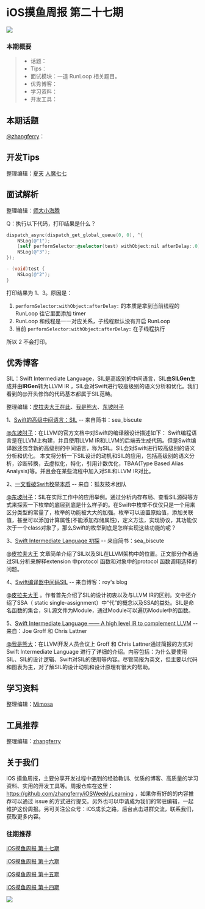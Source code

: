 # iOS摸鱼周报 第二十七期

![](https://gitee.com/zhangferry/Images/raw/master/gitee/iOS摸鱼周报模板.png)

### 本期概要

> * 话题：
> * Tips：
> * 面试模块：一道 RunLoop 相关题目。
> * 优秀博客：
> * 学习资料：
> * 开发工具：

## 本期话题

[@zhangferry](https://zhangferry.com)：

## 开发Tips

整理编辑：[夏天](https://juejin.cn/user/3298190611456638) [人魔七七](https://github.com/renmoqiqi)



## 面试解析

整理编辑：[师大小海腾](https://juejin.cn/user/782508012091645/posts)

Q：执行以下代码，打印结果是什么？

```objectivec
dispatch_async(dispatch_get_global_queue(0, 0), ^{
    NSLog(@"1");
    [self performSelector:@selector(test) withObject:nil afterDelay:.0];
    NSLog(@"3");
});

- (void)test {
    NSLog(@"2");
}
```

打印结果为 1、3。原因是：

1. `performSelector:withObject:afterDelay:` 的本质是拿到当前线程的 RunLoop 往它里面添加 timer
2. RunLoop 和线程是一一对应关系，子线程默认没有开启 RunLoop
3. 当前 `performSelector:withObject:afterDelay:` 在子线程执行

所以 2 不会打印。


## 优秀博客

SIL：Swift Intermediate Language，SIL是高级别的中间语言，SIL由**SILGen**生成并由**IRGen**转为LLVM IR ，SIL会对Swift进行较高级别的语义分析和优化。我们看到的@开头修饰的代码基本都属于SIL范畴。

整理编辑：[皮拉夫大王在此](https://www.jianshu.com/u/739b677928f7)、[我是熊大](https://juejin.cn/user/1151943916921885)、[东坡肘子](https://www.fatbobman.com)

1、[Swift的高级中间语言：SIL](https://www.jianshu.com/p/c2880460c6cd "Swift的高级中间语言：SIL") -- 来自简书：sea_biscute

[@东坡肘子](https://www.fatbobman.com)：在LLVM的官方文档中对Swift的编译器设计描述如下： Swift编程语言是在LLVM上构建，并且使用LLVM IR和LLVM的后端去生成代码。但是Swift编译器还包含新的高级别的中间语言，称为SIL。SIL会对Swift进行较高级别的语义分析和优化。 本文将分析一下SIL设计的动机和SIL的应用，包括高级别的语义分析，诊断转换，去虚拟化，特化，引用计数优化，TBAA(Type Based Alias Analysis)等。并且会在某些流程中加入对SIL和LLVM IR对比。

2、[一文看破Swift枚举本质](https://mp.weixin.qq.com/s/Gx7L_Ev0DV19mLYMnH-R1Q "一文看破Swift枚举本质") -- 来自：狐友技术团队

[@东坡肘子](https://www.fatbobman.com)：SIL在实际工作中的应用举例。通过分析内存布局、查看SIL源码等方式来探索一下枚举的底层到底是什么样子的。在Swift中枚举不仅仅只是一个用来区分类型的常量了，枚举的功能被大大的加强。枚举可以设置原始值，添加关联值，甚至可以添加计算属性(不能添加存储属性)，定义方法，实现协议，其功能仅次于一个class对象了，那么Swift的枚举到底是怎样实现这些功能的呢？


3、[Swift Intermediate Language 初探](https://zhuanlan.zhihu.com/p/101898915 "Swift Intermediate Language 初探") -- 来自简书：sea_biscute

@[皮拉夫大王](https://www.jianshu.com/u/739b677928f7 "皮拉夫大王") 文章简单介绍了SIL以及SIL在LLVM架构中的位置。正文部分作者通过SIL分析来解释extension 中protocol 函数和对象中的protocol 函数调用选择的问题。

4、[Swift编译器中间码SIL](https://woshiccm.github.io/posts/Swift%E7%BC%96%E8%AF%91%E5%99%A8%E4%B8%AD%E9%97%B4%E7%A0%81SIL/ "Swift编译器中间码SIL") -- 来自博客：roy's blog

@[皮拉夫大王](https://www.jianshu.com/u/739b677928f7 "皮拉夫大王") 。作者首先介绍了SIL的设计初衷以及与LLVM IR的区别。文中还介绍了SSA（ static single-assignment）中“代”的概念以及SSA的益处。SIL是命名函数的集合，SIL源文件为Module，通过Module可以遍历Module中的函数。

5、[Swift Intermediate Language —— A high level IR to complement LLVM](https://llvm.org/devmtg/2015-10/slides/GroffLattner-SILHighLevelIR.pdf "Swift Intermediate Language —— A high level IR to complement LLVM") -- 来自：Joe Groff 和 Chris Lattner

[@我是熊大](https://github.com/Tliens)：在LLVM开发人员会议上 Groff 和 Chris Lattner通过简报的方式对 Swift Intermediate Language 进行了详细的介绍。内容包括：为什么要使用 SIL、SIL的设计逻辑、Swift对SIL的使用等内容。尽管简报为英文，但主要以代码和图表为主，对了解SIL的设计动机和设计原理有很大的帮助。

## 学习资料

整理编辑：[Mimosa](https://juejin.cn/user/1433418892590136)



## 工具推荐

整理编辑：[zhangferry](https://zhangferry.com)

## 关于我们

iOS 摸鱼周报，主要分享开发过程中遇到的经验教训、优质的博客、高质量的学习资料、实用的开发工具等。周报仓库在这里：https://github.com/zhangferry/iOSWeeklyLearning ，如果你有好的的内容推荐可以通过 issue 的方式进行提交。另外也可以申请成为我们的常驻编辑，一起维护这份周报。另可关注公众号：iOS成长之路，后台点击进群交流，联系我们，获取更多内容。

### 往期推荐

[iOS摸鱼周报 第十七期](https://mp.weixin.qq.com/s/3vukUOskJzoPyES2R7rJNg)

[iOS摸鱼周报 第十六期](https://mp.weixin.qq.com/s/nuij8iKsARAF2rLwkVtA8w)

[iOS摸鱼周报 第十五期](https://mp.weixin.qq.com/s/6thW_YKforUy_EMkX0OVxA)

[iOS摸鱼周报 第十四期](https://mp.weixin.qq.com/s/br4DUrrtj9-VF-VXnTIcZw)

![](https://gitee.com/zhangferry/Images/raw/master/iOSWeeklyLearning/WechatIMG384.jpeg)
